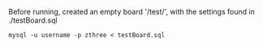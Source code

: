 Before running, created an empty board '/test/', with the settings found in ./testBoard.sql

`mysql -u username -p zthree < testBoard.sql`